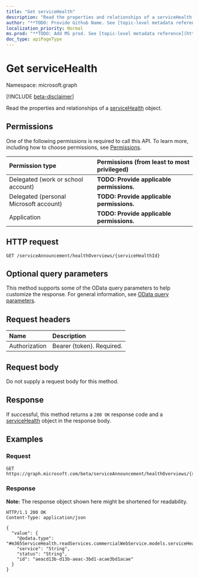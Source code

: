 ```yaml
---
title: "Get serviceHealth"
description: "Read the properties and relationships of a serviceHealth object."
author: "**TODO: Provide Github Name. See [topic-level metadata reference](https://msgo.azurewebsites.net/add/document/guidelines/metadata.html#topic-level-metadata)**"
localization_priority: Normal
ms.prod: "**TODO: Add MS prod. See [topic-level metadata reference](https://msgo.azurewebsites.net/add/document/guidelines/metadata.html#topic-level-metadata)**"
doc_type: apiPageType
---
```


# Get serviceHealth
Namespace: microsoft.graph

[!INCLUDE [beta-disclaimer](../../includes/beta-disclaimer.md)]

Read the properties and relationships of a [serviceHealth](../resources/servicehealth.md) object.

## Permissions
One of the following permissions is required to call this API. To learn more, including how to choose permissions, see [Permissions](/graph/permissions-reference).

|Permission type|Permissions (from least to most privileged)|
|:---|:---|
|Delegated (work or school account)|**TODO: Provide applicable permissions.**|
|Delegated (personal Microsoft account)|**TODO: Provide applicable permissions.**|
|Application|**TODO: Provide applicable permissions.**|

## HTTP request

<!-- {
  "blockType": "ignored"
}
-->
``` http
GET /serviceAnnouncement/healthOverviews/{serviceHealthId}
```

## Optional query parameters
This method supports some of the OData query parameters to help customize the response. For general information, see [OData query parameters](/graph/query-parameters).

## Request headers
|Name|Description|
|:---|:---|
|Authorization|Bearer {token}. Required.|

## Request body
Do not supply a request body for this method.

## Response

If successful, this method returns a `200 OK` response code and a [serviceHealth](../resources/servicehealth.md) object in the response body.

## Examples

### Request
<!-- {
  "blockType": "request",
  "name": "get_servicehealth"
}
-->
``` http
GET https://graph.microsoft.com/beta/serviceAnnouncement/healthOverviews/{serviceHealthId}
```


### Response
**Note:** The response object shown here might be shortened for readability.
<!-- {
  "blockType": "response",
  "truncated": true,
  "@odata.type": "m365ServiceHealth.readServices.commercialWebService.models.serviceHealth"
}
-->
``` http
HTTP/1.1 200 OK
Content-Type: application/json

{
  "value": {
    "@odata.type": "#m365ServiceHealth.readServices.commercialWebService.models.serviceHealth",
    "service": "String",
    "status": "String",
    "id": "aeacd13b-d13b-aeac-3bd1-acae3bd1acae"
  }
}
```

